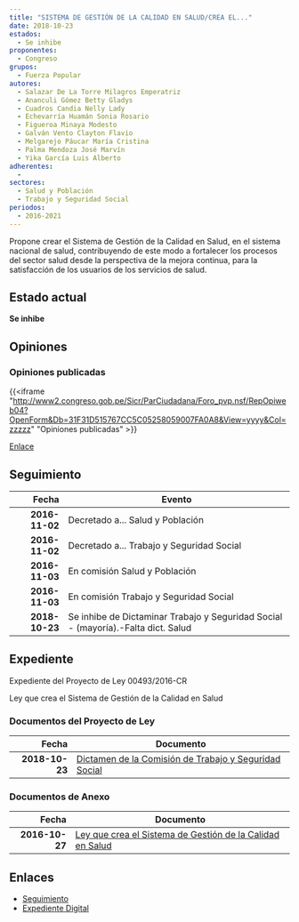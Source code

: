 ```yaml
---
title: "SISTEMA DE GESTIÓN DE LA CALIDAD EN SALUD/CREA EL..."
date: 2018-10-23
estados: 
  - Se inhibe
proponentes: 
  - Congreso
grupos: 
  - Fuerza Popular
autores: 
  - Salazar De La Torre Milagros Emperatriz
  - Ananculi Gómez Betty Gladys
  - Cuadros Candia Nelly Lady
  - Echevarría Huamán Sonia Rosario
  - Figueroa Minaya Modesto
  - Galván Vento Clayton Flavio
  - Melgarejo Páucar María Cristina
  - Palma Mendoza José Marvín
  - Yika García Luis Alberto
adherentes: 
  - 
sectores: 
  - Salud y Población
  - Trabajo y Seguridad Social
periodos: 
  - 2016-2021
---
```


Propone crear el Sistema de Gestión de la Calidad en Salud, en el sistema nacional de salud, contribuyendo de este modo a fortalecer los procesos del sector salud desde la perspectiva de la mejora continua, para la satisfacción de los usuarios de los servicios de salud.


## Estado actual

**Se inhibe**

## Opiniones

### Opiniones publicadas

{{<iframe "http://www2.congreso.gob.pe/Sicr/ParCiudadana/Foro_pvp.nsf/RepOpiweb04?OpenForm&Db=31F31D515767CC5C05258059007FA0A8&View=yyyy&Col=zzzzz" "Opiniones publicadas" >}}

[Enlace](http://www2.congreso.gob.pe/Sicr/ParCiudadana/Foro_pvp.nsf/RepOpiweb04?OpenForm&Db=31F31D515767CC5C05258059007FA0A8&View=yyyy&Col=zzzzz)

## Seguimiento

| Fecha | Evento |
|------:|--------|
| **2016-11-02** | Decretado a... Salud y Población|
| **2016-11-02** | Decretado a... Trabajo y Seguridad Social|
| **2016-11-03** | En comisión Salud y Población|
| **2016-11-03** | En comisión Trabajo y Seguridad Social|
| **2018-10-23** | Se inhibe de Dictaminar Trabajo y Seguridad Social - (mayoría).-Falta dict. Salud|


## Expediente

Expediente del Proyecto de Ley 00493/2016-CR

Ley que crea el Sistema de Gestión de la Calidad en Salud


### Documentos del Proyecto de Ley

| Fecha | Documento |
|------:|--------|
| **2018-10-23** | [Dictamen de la Comisión de Trabajo y Seguridad Social](http://www.leyes.congreso.gob.pe/Documentos/2016_2021/Dictamenes/Proyectos_de_Ley/00493DC22MAY20181023.pdf) |

### Documentos de Anexo

| Fecha | Documento |
|------:|--------|
| **2016-10-27** | [Ley que crea el Sistema de Gestión de la Calidad en Salud](http://www.leyes.congreso.gob.pe/Documentos/2016_2021/Proyectos_de_Ley_y_de_Resoluciones_Legislativas/PL0049320161027..pdf) |

## Enlaces 

- [Seguimiento](http://www2.congreso.gob.pe/Sicr/TraDocEstProc/CLProLey2016.nsf/f7fff46988ca05b1052578e100829cc7/be669c44dcdf66d905258059007fb04f?OpenDocument)
- [Expediente Digital](http://www2.congreso.gob.pehttp://www2.congreso.gob.pe/Sicr/TraDocEstProc/CLProLey2016.nsf/f7fff46988ca05b1052578e100829cc7/be669c44dcdf66d905258059007fb04f?OpenDocument&Click=05257FB7005EB655.eb71d0cf91d8294e05256cdf006b5706/$Body/0.1C6C)
